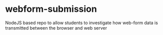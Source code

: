 # webform-submission
NodeJS based repo to allow students to investigate how web-form data is transmitted between the browser and web server
